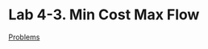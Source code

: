 # Lab 4-3. Min Cost Max Flow

[Problems](https://codeforces.com/group/CYMPFXi8zA/contest/277095/problems)
